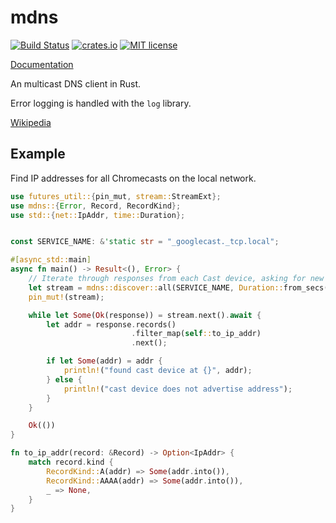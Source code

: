 # mdns

[![Build Status](https://travis-ci.org/dylanmckay/mdns.svg?branch=master)](https://travis-ci.org/dylanmckay/mdns)
[![crates.io](https://img.shields.io/crates/v/mdns.svg)](https://crates.io/crates/mdns)
[![MIT license](https://img.shields.io/github/license/mashape/apistatus.svg)]()

[Documentation](https://docs.rs/mdns)

An multicast DNS client in Rust.

Error logging is handled with the `log` library.

[Wikipedia](https://en.wikipedia.org/wiki/Multicast_DNS)

## Example

Find IP addresses for all Chromecasts on the local network.

```rust
use futures_util::{pin_mut, stream::StreamExt};
use mdns::{Error, Record, RecordKind};
use std::{net::IpAddr, time::Duration};


const SERVICE_NAME: &'static str = "_googlecast._tcp.local";

#[async_std::main]
async fn main() -> Result<(), Error> {
    // Iterate through responses from each Cast device, asking for new devices every 15s
    let stream = mdns::discover::all(SERVICE_NAME, Duration::from_secs(15))?.listen();
    pin_mut!(stream);

    while let Some(Ok(response)) = stream.next().await {
        let addr = response.records()
                           .filter_map(self::to_ip_addr)
                           .next();

        if let Some(addr) = addr {
            println!("found cast device at {}", addr);
        } else {
            println!("cast device does not advertise address");
        }
    }

    Ok(())
}

fn to_ip_addr(record: &Record) -> Option<IpAddr> {
    match record.kind {
        RecordKind::A(addr) => Some(addr.into()),
        RecordKind::AAAA(addr) => Some(addr.into()),
        _ => None,
    }
}
```
